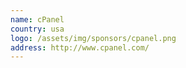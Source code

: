 ```yaml
---
name: cPanel
country: usa
logo: /assets/img/sponsors/cpanel.png
address: http://www.cpanel.com/
---
```


